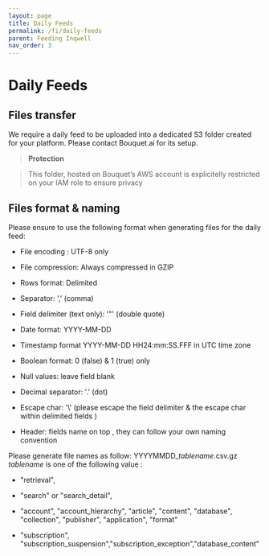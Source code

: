 ```yaml
---
layout: page
title: Daily Feeds
permalink: /fi/daily-feeds
parent: Feeding Inqwell
nav_order: 3
---
```

# Daily Feeds

<h2 id="DailyFeeds-Filestransfer">Files transfer</h2>

We require a daily feed to be uploaded into a dedicated S3 folder created for your platform. Please contact Bouquet.ai for its setup.


> **Protection**

> This folder, hosted on Bouquet’s AWS account is explicitelly restricted on your IAM role to ensure privacy

<h2 id="DailyFeeds-Filesformat&amp;naming">Files format &amp; naming</h2>

<p>Please ensure to use the following format when generating files for the daily feed:</p><ul><li><p>File encoding : UTF-8 only</p></li><li><p>File compression: Always compressed in GZIP</p></li><li><p>Rows format: Delimited</p></li><li><p>Separator: ',' (comma)</p></li><li><p>Field delimiter (text only): '&quot;' (double quote)</p></li><li><p>Date format: YYYY-MM-DD</p></li><li><p>Timestamp format YYYY-MM-DD HH24:mm:SS.FFF in UTC time zone</p></li><li><p>Boolean format: 0 (false) &amp; 1 (true) only</p></li><li><p>Null values: leave field blank</p></li><li><p>Decimal separator: '.' (dot)</p></li><li><p>Escape char: '\' (please escape the field delimiter &amp; the escape char within delimited fields )</p></li><li><p>Header: fields name on top , they can follow your own naming convention</p></li></ul><p>Please generate file names as follow: YYYYMMDD_<em>tablename</em>.csv.gz<br/><em>tablename</em> is one of the following value :</p><ul><li><p>&quot;retrieval&quot;,</p></li><li><p>&quot;search&quot; or &quot;search_detail&quot;,</p></li><li><p>&quot;account&quot;, &quot;account_hierarchy&quot;, &quot;article&quot;, &quot;content&quot;, &quot;database&quot;, &quot;collection&quot;, &quot;publisher&quot;, &quot;application&quot;, &quot;format&quot;</p></li><li><p>&quot;subscription&quot;, &quot;subscription_suspension&quot;,&quot;subscription_exception&quot;,&quot;database_content&quot;</p></li></ul>
